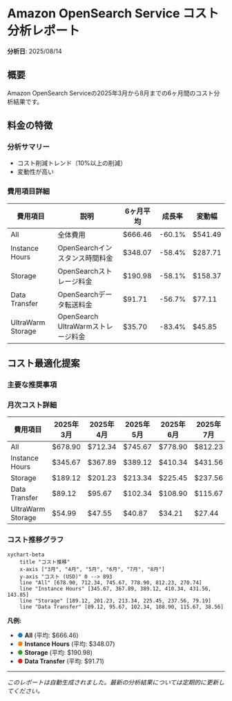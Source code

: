 # Amazon OpenSearch Service コスト分析レポート

**分析日**: 2025/08/14

## 概要

Amazon OpenSearch Serviceの2025年3月から8月までの6ヶ月間のコスト分析結果です。

## 料金の特徴

### 分析サマリー
- コスト削減トレンド（10%以上の削減）
- 変動性が高い

### 費用項目詳細

| 費用項目 | 説明 | 6ヶ月平均 | 成長率 | 変動幅 |
|---------|------|----------|--------|--------|
| All | 全体費用 | $666.46 | -60.1% | $541.49 |
| Instance Hours | OpenSearchインスタンス時間料金 | $348.07 | -58.4% | $287.71 |
| Storage | OpenSearchストレージ料金 | $190.98 | -58.1% | $158.37 |
| Data Transfer | OpenSearchデータ転送料金 | $91.71 | -56.7% | $77.11 |
| UltraWarm Storage | OpenSearch UltraWarmストレージ料金 | $35.70 | -83.4% | $45.85 |

## コスト最適化提案

### 主要な推奨事項

### 月次コスト詳細

| 費用項目 | 2025年3月 | 2025年4月 | 2025年5月 | 2025年6月 | 2025年7月 | 2025年8月 |
|---------|---------|---------|---------|---------|---------|---------|
| All | $678.90 | $712.34 | $745.67 | $778.90 | $812.23 | $270.74 |
| Instance Hours | $345.67 | $367.89 | $389.12 | $410.34 | $431.56 | $143.85 |
| Storage | $189.12 | $201.23 | $213.34 | $225.45 | $237.56 | $79.19 |
| Data Transfer | $89.12 | $95.67 | $102.34 | $108.90 | $115.67 | $38.56 |
| UltraWarm Storage | $54.99 | $47.55 | $40.87 | $34.21 | $27.44 | $9.14 |

### コスト推移グラフ

```mermaid
xychart-beta
    title "コスト推移"
    x-axis ["3月", "4月", "5月", "6月", "7月", "8月"]
    y-axis "コスト (USD)" 0 --> 893
    line "All" [678.90, 712.34, 745.67, 778.90, 812.23, 270.74]
    line "Instance Hours" [345.67, 367.89, 389.12, 410.34, 431.56, 143.85]
    line "Storage" [189.12, 201.23, 213.34, 225.45, 237.56, 79.19]
    line "Data Transfer" [89.12, 95.67, 102.34, 108.90, 115.67, 38.56]
```

**凡例:**
- <span style="color:#1f77b4">●</span> **All** (平均: $666.46)
- <span style="color:#ff7f0e">●</span> **Instance Hours** (平均: $348.07)
- <span style="color:#2ca02c">●</span> **Storage** (平均: $190.98)
- <span style="color:#d62728">●</span> **Data Transfer** (平均: $91.71)

---
*このレポートは自動生成されました。最新の分析結果については定期的に更新してください。*

